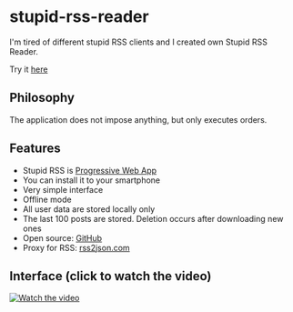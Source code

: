 # stupid-rss-reader

I'm tired of different stupid RSS clients and I created own Stupid RSS Reader.

Try it [here](https://gurov.github.io/stupid-rss-reader/)

## Philosophy
The application does not impose anything, but only executes orders.

## Features
* Stupid RSS is [Progressive Web App](https://developers.google.com/web/progressive-web-apps/)
* You can install it to your smartphone
* Very simple interface
* Offline mode
* All user data are stored locally only
* The last 100 posts are stored. Deletion occurs after downloading new ones
* Open source: [GitHub](https://github.com/gurov/stupid-rss-reader)
* Proxy for RSS: [rss2json.com](https://rss2json.com/)

## Interface (click to watch the video)

[![Watch the video](https://user-images.githubusercontent.com/2802420/110780013-871b8400-8264-11eb-9d9f-5e3321488585.png)](https://user-images.githubusercontent.com/2802420/110778883-35262e80-8263-11eb-8eec-5f4983bdf623.mp4)
